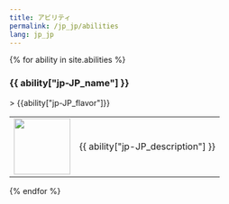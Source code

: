 ```yaml
---
title: アビリティ
permalink: /jp_jp/abilities
lang: jp_jp
---
```

{% for ability in site.abilities %}
<h3 id = '{{ability.tile_id}}'>{{ ability["jp-JP_name"] }}</h3>
> {{ability["jp-JP_flavor"]}}
<table>
    <tr>
        <td width = '100'>
            <img width = '100' height = '100' src = '{{site.baseurl}}{{ ability.image }}' />
        </td>
        <td>{{ ability["jp-JP_description"] }}</td>
    </tr>
</table>
{% endfor %}

